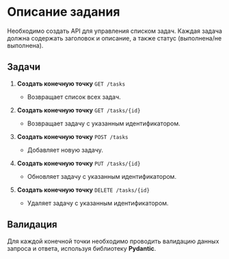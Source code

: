 # Описание задания

Необходимо создать API для управления списком задач. Каждая задача должна содержать заголовок и описание, а также статус (выполнена/не выполнена).

## Задачи

1. **Создать конечную точку** `GET /tasks`
   - Возвращает список всех задач.

2. **Создать конечную точку** `GET /tasks/{id}`
   - Возвращает задачу с указанным идентификатором.

3. **Создать конечную точку** `POST /tasks`
   - Добавляет новую задачу.

4. **Создать конечную точку** `PUT /tasks/{id}`
   - Обновляет задачу с указанным идентификатором.

5. **Создать конечную точку** `DELETE /tasks/{id}`
   - Удаляет задачу с указанным идентификатором.

## Валидация

Для каждой конечной точки необходимо проводить валидацию данных запроса и ответа, используя библиотеку **Pydantic**.
